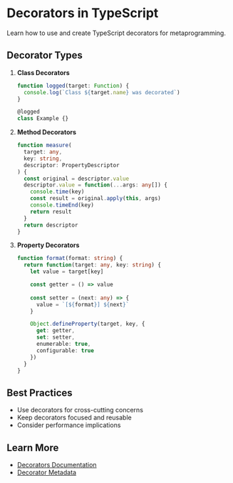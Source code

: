 # Decorators in TypeScript

Learn how to use and create TypeScript decorators for metaprogramming.

## Decorator Types

1. **Class Decorators**
   ```typescript
   function logged(target: Function) {
     console.log(`Class ${target.name} was decorated`)
   }

   @logged
   class Example {}
   ```

2. **Method Decorators**
   ```typescript
   function measure(
     target: any,
     key: string,
     descriptor: PropertyDescriptor
   ) {
     const original = descriptor.value
     descriptor.value = function(...args: any[]) {
       console.time(key)
       const result = original.apply(this, args)
       console.timeEnd(key)
       return result
     }
     return descriptor
   }
   ```

3. **Property Decorators**
   ```typescript
   function format(format: string) {
     return function(target: any, key: string) {
       let value = target[key]

       const getter = () => value
      
       const setter = (next: any) => {
         value = `[${format}] ${next}`
       }

       Object.defineProperty(target, key, {
         get: getter,
         set: setter,
         enumerable: true,
         configurable: true
       })
     }
   }
   ```

## Best Practices
- Use decorators for cross-cutting concerns
- Keep decorators focused and reusable
- Consider performance implications

## Learn More
- [Decorators Documentation](https://www.typescriptlang.org/docs/handbook/decorators.html)
- [Decorator Metadata](https://www.typescriptlang.org/docs/handbook/decorators.html#metadata)